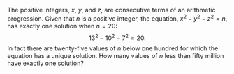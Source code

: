 The positive integers, $x$, $y$, and $z$, are consecutive terms of an arithmetic progression. Given that $n$ is a positive integer, the equation, $x^2 - y^2 - z^2 = n$, has exactly one solution when $n = 20$:
$$13^2 - 10^2 - 7^2 = 20.$$
In fact there are twenty-five values of $n$ below one hundred for which the equation has a unique solution.
How many values of $n$ less than fifty million have exactly one solution?